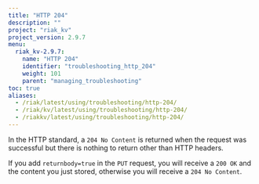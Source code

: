 ```yaml
---
title: "HTTP 204"
description: ""
project: "riak_kv"
project_version: 2.9.7
menu:
  riak_kv-2.9.7:
    name: "HTTP 204"
    identifier: "troubleshooting_http_204"
    weight: 101
    parent: "managing_troubleshooting"
toc: true
aliases:
  - /riak/latest/using/troubleshooting/http-204/
  - /riak/kv/latest/using/troubleshooting/http-204/
  - /riakkv/latest/using/troubleshooting/http-204/
---
```



In the HTTP standard, a `204 No Content` is returned when the request was successful but there is nothing to return other than HTTP headers.

If you add `returnbody=true` in the `PUT` request, you will receive a `200 OK` and the content you just stored, otherwise you will receive a `204 No Content`.


